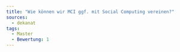 ```yaml
---
title: "Wie können wir MCI ggf. mit Social Computing vereinen?"
sources:
  - dekanat
tags:
  - Master
  - Bewertung: 1
---
```

